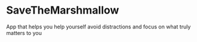 # SaveTheMarshmallow

App that helps you help yourself avoid distractions and focus on what truly matters to you
